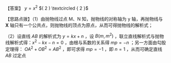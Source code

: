 【答案】 $y = x ^ { 2 }$ $( 2 ) \textcircled { 2 }$

【思路点拨】（1）由抛物线过点 M、N 知，抛物线的对称轴为 y 轴，再抛物线与 $\mathbf { X }$ 轴只有一个公共点，则抛物线的顶点为原点，从而可得抛物线的解析式；

（2）设直线 $A B$ 的解析式为 $y = k x + n$ ，设 $B ( m , m ^ { 2 } )$ ，联立直线解析式与抛物线解析式得：$x ^ { 2 } - k x - n = 0$ ，由根与系数的关系得 $m p = - n$ ；另一方面由勾股定理得： $O A ^ { 2 } + O B ^ { 2 } = A B ^ { 2 }$ ，即可求得 $m p = - 1$ ，即 $n = 1$ ，从而可确定直线 $A B$ 过定点
